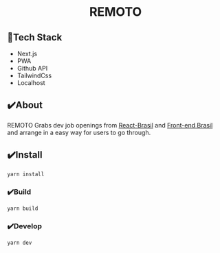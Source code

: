 <p align="center">
    <a align="center" href="https://remoto.vercel.app/" target="__blank">
    </a>
</p>
<h1 align="center">REMOTO</h1>

## 🚀Tech Stack

- Next.js
- PWA
- Github API
- TailwindCss
- Localhost

## ✔️About

REMOTO Grabs dev job openings from [React-Brasil]("https://github.com/react-brasil/vagas") and [Front-end Brasil]("https://github.com/frontendbr/vagas") and arrange in a easy way for users to go through.

## ✔️Install

```
yarn install
```

### ✔️Build

```
yarn build
```

### ✔️Develop

```
yarn dev
```

<!--
-todo
Favs number (20 favs)
jobs number (20 jobs found)
increase number of api results
  -->
